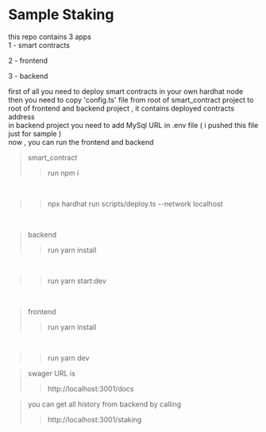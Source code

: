 # Sample Staking

this repo contains 3 apps
<br/>
1 - smart contracts

2 - frontend

3 - backend


first of all you need to deploy smart contracts in your own hardhat node 
<br/>
then you need to copy 'config.ts' file from root of smart_contract project to root of frontend and backend project , it contains deployed contracts address
<br/>
in backend project you need to add MySql URL in .env file ( i pushed this file just for sample )
<br/>
now , you can run the frontend and backend

>smart_contract 
>>run npm i
<br/> 

>>npx hardhat run scripts/deploy.ts --network localhost 
<br/>

>backend 
>> run yarn install
<br/>

>> run yarn start:dev
<br/>

>frontend 
>> run yarn install
<br/>

>>run yarn dev

>swager URL is 
>>http://localhost:3001/docs

>you can get all history from backend by calling
>>http://localhost:3001/staking